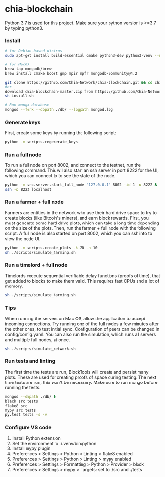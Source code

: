 # chia-blockchain
Python 3.7 is used for this project. Make sure your python version is >=3.7 by typing python3.

### Install

```bash
# for Debian-based distros
sudo apt-get install build-essential cmake python3-dev python3-venv --no-install-recommends mongodb-org=4.2.1

# for MacOS
brew tap mongodb/brew
brew install cmake boost gmp mpir mpfr mongodb-community@4.2

git clone https://github.com/Chia-Network/chia-blockchain.git && cd chia-blockchain
#or 
download chia-blockchain-master.zip from https://github.com/Chia-Network/chia-blockchain/, unzip, and cd chia-blockchain-master/
sh install.sh

# Run mongo database
mongod --fork --dbpath ./db/ --logpath mongod.log
```

### Generate keys
First, create some keys by running the following script:
```bash
python -m scripts.regenerate_keys
```

### Run a full node
To run a full node on port 8002, and connect to the testnet, run the following command.
This wil also start an ssh server in port 8222 for the UI, which you can connect to
to see the state of the node.
```bash
python -m src.server.start_full_node "127.0.0.1" 8002 -id 1 -u 8222 &
ssh -p 8222 localhost
```

### Run a farmer + full node
Farmers are entities in the network who use their hard drive space to try to create
blocks (like Bitcoin's miners), and earn block rewards. First, you must generate some hard drive plots, which
can take a long time depending on the size of the plots. Then, run the farmer + full node with
the following script. A full node is also started on port 8002, which you can ssh into to view the node UI.
```bash
python -m scripts.create_plots -k 20 -n 10
sh ./scripts/simulate_farming.sh
```

### Run a timelord + full node
Timelords execute sequential verifiable delay functions (proofs of time), that get added to
blocks to make them valid. This requires fast CPUs and a lot of memory.
```bash
sh ./scripts/simulate_farming.sh
```

### Tips
When running the servers on Mac OS, allow the application to accept incoming connections.
Try running one of the full nodes a few minutes after the other ones, to test initial sync.
Configuration of peers can be changed in config/config.yaml.
You can also run the simulation, which runs all servers and multiple full nodes, at once.

```bash
sh ./scripts/simulate_network.sh
```

### Run tests and linting
The first time the tests are run, BlockTools will create and persist many plots. These are used for creating
proofs of space during testing. The next time tests are run, this won't be necessary.
Make sure to run mongo before running the tests.
```bash
mongod --dbpath ./db/ &
black src tests
flake8 src
mypy src tests
py.test tests -s -v
```


### Configure VS code
1. Install Python extension
2. Set the environment to ./.venv/bin/python
3. Install mypy plugin
4. Preferences > Settings > Python > Linting > flake8 enabled
5. Preferences > Settings > Python > Linting > mypy enabled
7. Preferences > Settings > Formatting > Python > Provider > black
6. Preferences > Settings > mypy > Targets: set to ./src and ./tests
